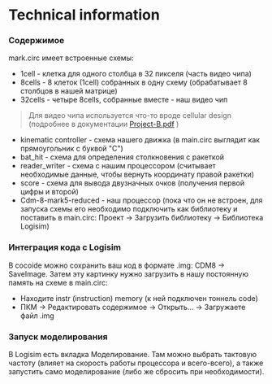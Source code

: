 # Technical information

### Содержимое
mark.circ имеет встроенные схемы:
+ 1cell  - клетка для одного столбца в 32 пикселя (часть видео чипа)
+ 8cells - 8 клеток (1cell) собранных в одну схему (обрабатывает 8 столбцов в нашей матрице)
+ 32cells - четыре 8cells, собранные вместе - наш видео чип
> Для видео чипа используется что-то вроде cellular design 
> (подробнее в документации [Project-B.pdf](https://github.com/lnkpv/TV-Tennis-DP/blob/main/Project-B.pdf) )
+ kinematic controller - схема нашего движка (в main.circ выглядит как прямоугольник с буквой "C")
+ bat_hit - схема для определения столкновения с ракеткой
+ reader_writer - схема с нашим процессором (считывает необходимые данные, чтобы вернуть координату правой ракетки)
+ score - схема для вывода двузначных очков (получения первой цифры и второй)
+ Cdm-8-mark5-reduced - наш процессор (пока что он не встроен, для запуска схемы его необходимо подключить как библиотеку и поставить в main.circ: Проект -> Загрузить библиотеку -> Библиотека Logisim)

### Интеграция кода с Logisim
В cocoide можно сохранить ваш код в формате .img: CDM8 -> SaveImage.
Затем эту картинку нужно загрузить в нашу постоянную память на схеме в main.circ:
+ Находите instr (instruction) memory (к ней подключен тоннель code)
+ ПКМ -> Редактировать содержимое -> Открыть... -> Загружаете файл .img

### Запуск моделирования
В Logisim есть вкладка Моделирование.
Там можно выбрать тактовую частоту (влияет на скорость работы процессора и всего-всего), а также запустить само моделирование (либо же сбросить при необходимости).